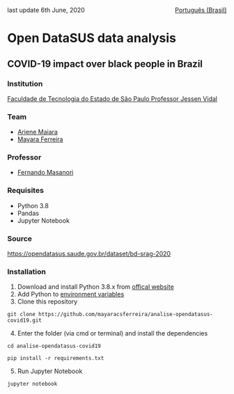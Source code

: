 <a href="/README.md" style="float: right;">Português (Brasil)</a>
last update 6th June, 2020

# Open DataSUS data analysis
## COVID-19 impact over black people in Brazil

### Institution
[Faculdade de Tecnologia do Estado de São Paulo Professor Jessen Vidal](https://fatecsjc-prd.azurewebsites.net/)

### Team
- [Ariene Maiara](https://github.com/arienemaiara)
- [Mayara Ferreira](https://github.com/mayaracsferreira)

### Professor
- [Fernando Masanori](https://github.com/fmasanori)

### Requisites
- Python 3.8
- Pandas
- Jupyter Notebook

### Source
https://opendatasus.saude.gov.br/dataset/bd-srag-2020

### Installation
1. Download and install Python 3.8.x from [offical website](https://www.python.org/downloads/)
2. Add Python to [environment variables](https://datatofish.com/add-python-to-windows-path/)
3. Clone this repository 
```
git clone https://github.com/mayaracsferreira/analise-opendatasus-covid19.git
```
4. Enter the folder (via cmd or terminal) and install the dependencies
```
cd analise-opendatasus-covid19
```

```
pip install -r requirements.txt
```
5. Run Jupyter Notebook
```
jupyter notebook
```
